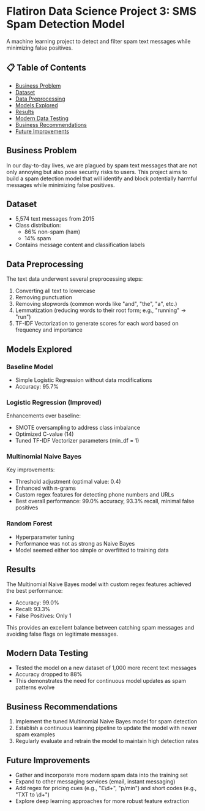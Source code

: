 # Flatiron Data Science Project 3: SMS Spam Detection Model

A machine learning project to detect and filter spam text messages while minimizing false positives.

## 📋 Table of Contents
- [Business Problem](#business-problem)
- [Dataset](#dataset)
- [Data Preprocessing](#data-preprocessing)
- [Models Explored](#models-explored)
- [Results](#results)
- [Modern Data Testing](#modern-data-testing)
- [Business Recommendations](#business-recommendations)
- [Future Improvements](#future-improvements)

## Business Problem
In our day-to-day lives, we are plagued by spam text messages that are not only annoying but also pose security risks to users. This project aims to build a spam detection model that will identify and block potentially harmful messages while minimizing false positives.

## Dataset
- 5,574 text messages from 2015
- Class distribution:
  - 86% non-spam (ham)
  - 14% spam
- Contains message content and classification labels

## Data Preprocessing
The text data underwent several preprocessing steps:
1. Converting all text to lowercase
2. Removing punctuation
3. Removing stopwords (common words like "and", "the", "a", etc.)
4. Lemmatization (reducing words to their root form; e.g., "running" → "run")
5. TF-IDF Vectorization to generate scores for each word based on frequency and importance

## Models Explored

### Baseline Model
- Simple Logistic Regression without data modifications
- Accuracy: 95.7%

### Logistic Regression (Improved)
Enhancements over baseline:
- SMOTE oversampling to address class imbalance
- Optimized C-value (14)
- Tuned TF-IDF Vectorizer parameters (min_df = 1)

### Multinomial Naive Bayes
Key improvements:
- Threshold adjustment (optimal value: 0.4)
- Enhanced with n-grams
- Custom regex features for detecting phone numbers and URLs
- Best overall performance: 99.0% accuracy, 93.3% recall, minimal false positives

### Random Forest
- Hyperparameter tuning
- Performance was not as strong as Naive Bayes
- Model seemed either too simple or overfitted to training data

## Results
The Multinomial Naive Bayes model with custom regex features achieved the best performance:
- Accuracy: 99.0%
- Recall: 93.3%
- False Positives: Only 1

This provides an excellent balance between catching spam messages and avoiding false flags on legitimate messages.

## Modern Data Testing
- Tested the model on a new dataset of 1,000 more recent text messages
- Accuracy dropped to 88%
- This demonstrates the need for continuous model updates as spam patterns evolve

## Business Recommendations
1. Implement the tuned Multinomial Naive Bayes model for spam detection
2. Establish a continuous learning pipeline to update the model with newer spam examples
3. Regularly evaluate and retrain the model to maintain high detection rates

## Future Improvements
- Gather and incorporate more modern spam data into the training set
- Expand to other messaging services (email, instant messaging)
- Add regex for pricing cues (e.g., "£\d+", "p/min") and short codes (e.g., "TXT to \d+")
- Explore deep learning approaches for more robust feature extraction

